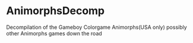 # AnimorphsDecomp
Decompilation of the Gameboy Colorgame Animorphs(USA only) possibly other Animorphs games down the road
